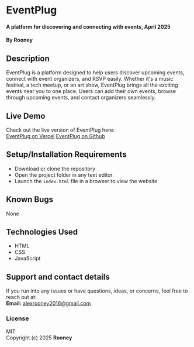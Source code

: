 # EventPlug
#### A platform for discovering and connecting with events, April 2025  
#### By **Rooney**

## Description
EventPlug is a platform designed to help users discover upcoming events, connect with event organizers, and RSVP easily. Whether it's a music festival, a tech meetup, or an art show, EventPlug brings all the exciting events near you to one place. Users can add their own events, browse through upcoming events, and contact organizers seamlessly.

## Live Demo
Check out the live version of EventPlug here:  
[EventPlug on Vercel](https://event-plug.vercel.app/)
[EventPlug on Github](https://rroon3y.github.io/Event-plug/)

## Setup/Installation Requirements
* Download or clone the repository
* Open the project folder in any text editor
* Launch the `index.html` file in a browser to view the website

## Known Bugs
None

## Technologies Used
* HTML
* CSS
* JavaScript

## Support and contact details
If you run into any issues or have questions, ideas, or concerns, feel free to reach out at:  
**Email:** alexrooney2016@gmail.com

### License
MIT  
Copyright (c) 2025 **Rooney**
